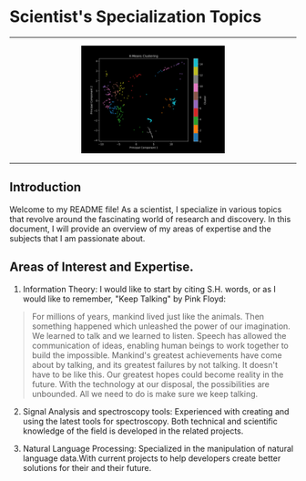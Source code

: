# Scientist's Specialization Topics
***
<p align="center">
    <img src="cover.png" alt="Cover Image" style="width: 50%; height: auto;">
</p>


***
## Introduction
Welcome to my README file! As a scientist, I specialize in various topics that revolve around the fascinating world of research and discovery. In this document, I will provide an overview of my areas of expertise and the subjects that I am passionate about.

## Areas of Interest and Expertise.
1. Information Theory: I would like to start by citing S.H. words, or as I would like to remember, "Keep Talking" by Pink Floyd: 

> For millions of years, mankind lived just like the animals. Then something happened which unleashed the power of our imagination. We learned to talk and we learned to listen. Speech has allowed the communication of ideas, enabling human beings to work together to build the impossible. Mankind's greatest achievements have come about by talking, and its greatest failures by not talking. It doesn't have to be like this. Our greatest hopes could become reality in the future. With the technology at our disposal, the possibilities are unbounded. All we need to do is make sure we keep talking.

2. Signal Analysis and spectroscopy tools: Experienced with creating and using the latest tools for spectroscopy. Both technical and scientific knowledge of the field is developed in the related projects.

3. Natural Language Processing: Specialized in the manipulation of natural language data.With current projects to help developers create better solutions for their and their future.

